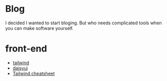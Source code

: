 # Blog
I decided I wanted to start bloging. But who needs complicated tools when you can make software yourself.
# front-end
- [tailwind](https://tailwindcss.com/docs/installation)
- [daisyui](https://daisyui.com/docs/install/)
- [Tailwind cheatsheet](https://nerdcave.com/tailwind-cheat-sheet)